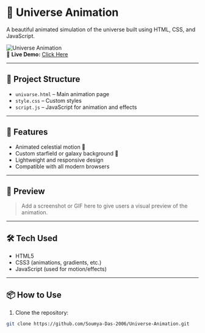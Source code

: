 # 🌌 Universe Animation

A beautiful animated simulation of the universe built using HTML, CSS, and JavaScript.

![Universe Animation](https://img.shields.io/badge/Status-Live-brightgreen?style=flat)  
🔗 **Live Demo:** [Click Here](https://soumya-das-2006.github.io/Universe-Animation/univarse.html)

---

## 📁 Project Structure

- `univarse.html` – Main animation page
- `style.css` – Custom styles
- `script.js` – JavaScript for animation and effects

---

## 🚀 Features

- Animated celestial motion 🌠  
- Custom starfield or galaxy background 🌌  
- Lightweight and responsive design  
- Compatible with all modern browsers

---

## 📸 Preview

> Add a screenshot or GIF here to give users a visual preview of the animation.

---

## 🛠️ Tech Used

- HTML5  
- CSS3 (animations, gradients, etc.)  
- JavaScript (used for motion/effects)

---

## 📦 How to Use

1. Clone the repository:
```bash
git clone https://github.com/Soumya-Das-2006/Universe-Animation.git
